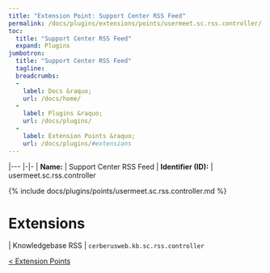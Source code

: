 ```yaml
---
title: "Extension Point: Support Center RSS Feed"
permalink: /docs/plugins/extensions/points/usermeet.sc.rss.controller/
toc:
  title: "Support Center RSS Feed"
  expand: Plugins
jumbotron:
  title: "Support Center RSS Feed"
  tagline: 
  breadcrumbs:
  -
    label: Docs &raquo;
    url: /docs/home/
  -
    label: Plugins &raquo;
    url: /docs/plugins/
  -
    label: Extension Points &raquo;
    url: /docs/plugins/#extensions
---
```


|---
|-|-
| **Name:** | Support Center RSS Feed
| **Identifier (ID):** | usermeet.sc.rss.controller

{% include docs/plugins/points/usermeet.sc.rss.controller.md %}

# Extensions

| Knowledgebase RSS | `cerberusweb.kb.sc.rss.controller`

<div class="section-nav">
	<div class="left">
		<a href="/docs/plugins/extensions/#extension-points" class="prev">&lt; Extension Points</a>
	</div>
	<div class="right align-right">
	</div>
</div>
<div class="clear"></div>